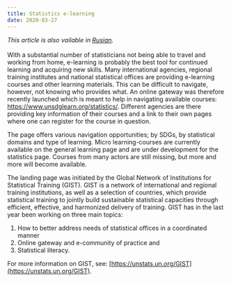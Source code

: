 ```yaml
---
title: Statistics e-learning
date: 2020-03-27
---
```


_This article is also vailable in
[Rusian](https://raw.githubusercontent.com/UNStats/covid-19-response/master/static/statistics-elearning-RU.pdf)_.<br/><br/>With
a substantial number of statisticians not being able to travel and working from
home, e-learning is probably the best tool for continued learning and acquiring
new skills. Many international agencies, regional training institutes and
national statistical offices are providing e-learning courses and other learning
materials. This can be difficult to navigate, however, not knowing who provides
what. An online gateway was therefore recently launched which is meant to help
in navigating available courses: https://www.unsdglearn.org/statistics/.
Different agencies are there providing key information of their courses and a
link to their own pages where one can register for the course in question.

The page offers various navigation opportunities; by SDGs, by statistical
domains and type of learning. Micro learning-courses are currently available on
the general learning page and are under development for the statistics page.
Courses from many actors are still missing, but more and more will become
available.

The landing page was initiated by the Global Network of Institutions for
Statistical Training (GIST). GIST is a network of international and regional
training institutions, as well as a selection of countries, which provide
statistical training to jointly build sustainable statistical capacities through
efficient, effective, and harmonized delivery of training. GIST has in the last
year been working on three main topics:

1. How to better address needs of statistical offices in a coordinated manner
2. Online gateway and e-community of practice and
3. Statistical literacy.

For more information on GIST, see:
[https://unstats.un.org/GIST](https://unstats.un.org/GIST).
